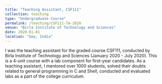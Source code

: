 ```yaml
---
title: "Teaching Assistant, CSF111"
collection: teaching
type: "Undergraduate Course"
permalink: /teaching/CSF111-TA-2020
venue: "Birla Institute of Technology and Sciences"
date: 2020-01-01
location: "Goa, India"
---
```

I was the teaching assistant for the graded course CSF111, conducted by Birla Institute of Technology and Sciences (January 2020 - July 2020). This is a 4-unit course with a lab component for first-year candidates. As a teaching assistant, I mentored over 1000 students, solved their doubts related to general programming in C and Shell, conducted and evaluated labs as a part of the college curriculum.
